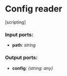 # Config reader

[scripting]

### Input ports:

* __path__: _string_



### Output ports:

* __config__: _{string: any}_



